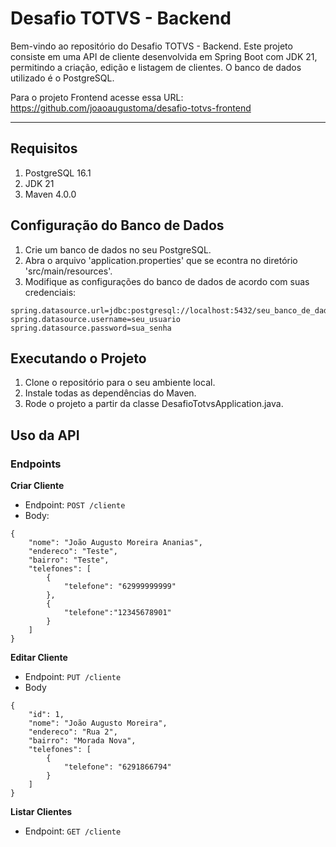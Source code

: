 # Desafio TOTVS - Backend

Bem-vindo ao repositório do Desafio TOTVS - Backend. Este projeto consiste em uma API de cliente desenvolvida em Spring Boot com JDK 21, permitindo a criação, edição e listagem de clientes. O banco de dados utilizado é o PostgreSQL.

Para o projeto Frontend acesse essa URL: https://github.com/joaoaugustoma/desafio-totvs-frontend
****

## Requisitos
1. PostgreSQL 16.1
2. JDK 21
3. Maven 4.0.0

## Configuração do Banco de Dados

1. Crie um banco de dados no seu PostgreSQL.
2. Abra o arquivo 'application.properties' que se econtra no diretório 'src/main/resources'.
3. Modifique as configurações do banco de dados de acordo com suas credenciais:

```
spring.datasource.url=jdbc:postgresql://localhost:5432/seu_banco_de_dados
spring.datasource.username=seu_usuario
spring.datasource.password=sua_senha
```

## Executando o Projeto

1. Clone o repositório para o seu ambiente local.
2. Instale todas as dependências do Maven.
3. Rode o projeto a partir da classe DesafioTotvsApplication.java.

## Uso da API
### Endpoints
**Criar Cliente**
- Endpoint: `POST /cliente`
- Body:
```
{
    "nome": "João Augusto Moreira Ananias",
    "endereco": "Teste",
    "bairro": "Teste",
    "telefones": [
        {
            "telefone": "62999999999"
        },
        {
            "telefone":"12345678901"
        }
    ]
}
```

**Editar Cliente**
- Endpoint: `PUT /cliente`
- Body
```
{
    "id": 1,
    "nome": "João Augusto Moreira",
    "endereco": "Rua 2",
    "bairro": "Morada Nova",
    "telefones": [
        {
            "telefone": "6291866794"
        }
    ]
}
```

**Listar Clientes**
- Endpoint: `GET /cliente`